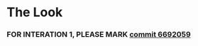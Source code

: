 # The Look
### FOR INTERATION 1, PLEASE MARK [**commit 6692059**](https://github.com/csc301-fall-2017/project-team-14/tree/669205915816bdbc6c1ba8fdfc166f2f0ccc3040)